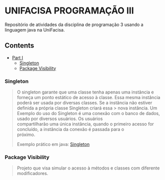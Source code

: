 # UNIFACISA PROGRAMAÇÃO III
Repositório de atividades da disciplina de programação 3 usando a linguagem java na UniFacisa.

## Contents
- [Part I](#facisa-p3)
    - [Singleton](#singleton)
    - [Package Visibility](#package-visibility)
    
### Singleton
  >   O singleton garante que uma classe tenha apenas uma instância e forneça um ponto estático de acesso à classe. Essa mesma 
  > instância poderá ser usada por diversas classes. Se a instância não estiver definida a própria classe Singleton criará essa   > nova instância.
  >   Um Exemplo do uso do Singleton é uma conexão com o banco de dados, usado por diversos usuários. Os usuários   
  > compartilharão uma única instância, quando o primeiro acesso for concluído, a instância da conexão é passada para o  
  > próximo.
  >
  > Exemplo prático em java: [Singleton](https://github.com/YagoMuniz/Facisa-P3/blob/master/singleton/Singleton.java)

### Package Visibility
  > Projeto que visa simular o acesso à métodos e classes com diferente modificadores.
